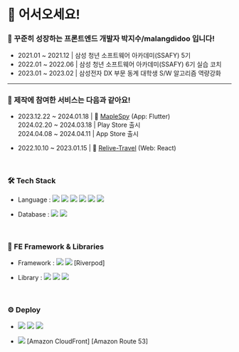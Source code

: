 <h1>🐇 어서오세요!</h1>
<h3>🥕 꾸준히 성장하는 프론트엔드 개발자 박지수/malangdidoo 입니다!</h3>

- 2021.01 ~ 2021.12 | 삼성 청년 소프트웨어 아카데미(SSAFY) 5기
- 2022.01 ~ 2022.06 | 삼성 청년 소프트웨어 아카데미(SSAFY) 6기 실습 코치
- 2023.01 ~ 2023.02 | 삼성전자 DX 부문 동계 대학생 S/W 알고리즘 역량강화

---

<h3>🐇 제작에 참여한 서비스는 다음과 같아요! </h3>

- 2023.12.22 ~ 2024.01.18 | 🥕 [MapleSpy](https://github.com/Jisup/maple_spy) (App: Flutter) </br> 2024.02.20 ~ 2024.03.18 | Play Store 출시 </br> 2024.04.08 ~ 2024.04.11 | App Store 출시

- 2022.10.10 ~ 2023.01.15 | 🥕 [Relive-Travel](https://github.com/relive-travel/react-web) (Web: React)

</br>

### 🛠️ Tech Stack

- Language : 
  <img src="https://img.shields.io/badge/Java-007396?style=flat-square&logo=Java&logoColor=white"/></a> 
  <img src="https://img.shields.io/badge/JavaScript-F7DF1E?style=flat-square&logo=JavaScript&logoColor=white"/></a> 
  <img src="https://img.shields.io/badge/HTML5-E34F26?style=flat-square&logo=HTML5&logoColor=white"/></a> 
  <img src="https://img.shields.io/badge/css-1572B6?style=flat-square&logo=css3&logoColor=white"/></a>
  <img src="https://img.shields.io/badge/Sass-CC6699?style=flat-square&logo=Sass&logoColor=white"/></a> 
  <img src="https://img.shields.io/badge/Dart-0175C2?style=flat-square&logo=Dart&logoColor=white"/></a> 

- Database : 
  <img src="https://img.shields.io/badge/Mysql-E6B91E?style=flat-square&logo=MySql&logoColor=white"/></a> 
  <img src="https://img.shields.io/badge/Firebase-FFCA28?style=flat-square&logo=Firebase&logoColor=white"/></a> 

<br />

### 📒 FE Framework & Libraries
- Framework :
  <img src="https://img.shields.io/badge/Vue.js-4FC08D?style=flat-square&logo=Vue.js&logoColor=white"/></a>
  <img src="https://img.shields.io/badge/Flutter-02569B?style=flat-square&logo=Flutter&logoColor=white"/></a>
  [Riverpod]

- Library :
  <img src="https://img.shields.io/badge/React-61DAFB?style=flat-square&logo=React&logoColor=white"/></a>
  <img src="https://img.shields.io/badge/Redux-764ABC?style=flat-square&logo=Redux&logoColor=white"/></a>
  <img src="https://img.shields.io/badge/D3.js-F9A03C?style=flat-square&logo=D3.js&logoColor=white"/></a> 

<br />

### ⚙️ Deploy
- 
  <img src="https://img.shields.io/badge/Amazon AWS-232F3E?style=flat-square&logo=Amazon AWS&logoColor=white"/></a> 
  <img src="https://img.shields.io/badge/Amazon EC2-FF9900?style=flat-square&logo=Amazon EC2&logoColor=white"/></a>
  <img src="https://img.shields.io/badge/Jenkins-D24939?style=flat-square&logo=Jenkins&logoColor=white"/></a> 

- 
  <img src="https://img.shields.io/badge/Amazon S3-569A31?style=flat-square&logo=Amazon S3&logoColor=white"/></a> 
  [Amazon CloudFront] 
  [Amazon Route 53] 
  
<br />
